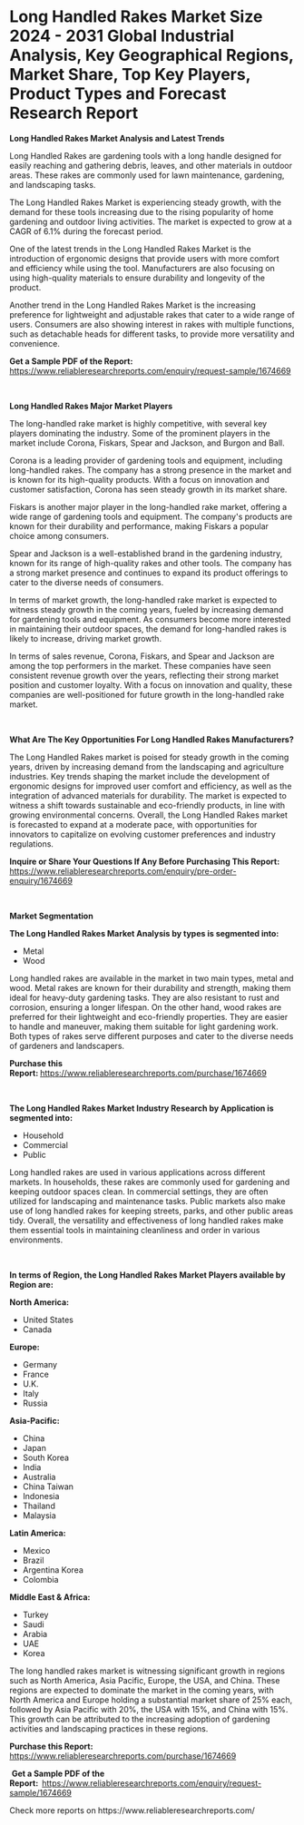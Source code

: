 <p><h1>Long Handled Rakes Market Size 2024 - 2031 Global Industrial Analysis, Key Geographical Regions, Market Share, Top Key Players, Product Types and Forecast Research Report</h1></p><p><strong>Long Handled Rakes Market Analysis and Latest Trends</strong></p>
<p><p>Long Handled Rakes are gardening tools with a long handle designed for easily reaching and gathering debris, leaves, and other materials in outdoor areas. These rakes are commonly used for lawn maintenance, gardening, and landscaping tasks.</p><p>The Long Handled Rakes Market is experiencing steady growth, with the demand for these tools increasing due to the rising popularity of home gardening and outdoor living activities. The market is expected to grow at a CAGR of 6.1% during the forecast period.</p><p>One of the latest trends in the Long Handled Rakes Market is the introduction of ergonomic designs that provide users with more comfort and efficiency while using the tool. Manufacturers are also focusing on using high-quality materials to ensure durability and longevity of the product.</p><p>Another trend in the Long Handled Rakes Market is the increasing preference for lightweight and adjustable rakes that cater to a wide range of users. Consumers are also showing interest in rakes with multiple functions, such as detachable heads for different tasks, to provide more versatility and convenience.</p></p>
<p><strong>Get a Sample PDF of the Report:&nbsp;</strong> <a href="https://www.reliableresearchreports.com/enquiry/request-sample/1674669">https://www.reliableresearchreports.com/enquiry/request-sample/1674669</a></p>
<p>&nbsp;</p>
<p><strong>Long Handled Rakes Major Market Players</strong></p>
<p><p>The long-handled rake market is highly competitive, with several key players dominating the industry. Some of the prominent players in the market include Corona, Fiskars, Spear and Jackson, and Burgon and Ball.</p><p>Corona is a leading provider of gardening tools and equipment, including long-handled rakes. The company has a strong presence in the market and is known for its high-quality products. With a focus on innovation and customer satisfaction, Corona has seen steady growth in its market share. </p><p>Fiskars is another major player in the long-handled rake market, offering a wide range of gardening tools and equipment. The company's products are known for their durability and performance, making Fiskars a popular choice among consumers. </p><p>Spear and Jackson is a well-established brand in the gardening industry, known for its range of high-quality rakes and other tools. The company has a strong market presence and continues to expand its product offerings to cater to the diverse needs of consumers. </p><p>In terms of market growth, the long-handled rake market is expected to witness steady growth in the coming years, fueled by increasing demand for gardening tools and equipment. As consumers become more interested in maintaining their outdoor spaces, the demand for long-handled rakes is likely to increase, driving market growth.</p><p>In terms of sales revenue, Corona, Fiskars, and Spear and Jackson are among the top performers in the market. These companies have seen consistent revenue growth over the years, reflecting their strong market position and customer loyalty. With a focus on innovation and quality, these companies are well-positioned for future growth in the long-handled rake market.</p></p>
<p>&nbsp;</p>
<p><strong>What Are The Key Opportunities For Long Handled Rakes Manufacturers?</strong></p>
<p><p>The Long Handled Rakes market is poised for steady growth in the coming years, driven by increasing demand from the landscaping and agriculture industries. Key trends shaping the market include the development of ergonomic designs for improved user comfort and efficiency, as well as the integration of advanced materials for durability. The market is expected to witness a shift towards sustainable and eco-friendly products, in line with growing environmental concerns. Overall, the Long Handled Rakes market is forecasted to expand at a moderate pace, with opportunities for innovators to capitalize on evolving customer preferences and industry regulations.</p></p>
<p><strong>Inquire or Share Your Questions If Any Before Purchasing This Report:</strong> <a href="https://www.reliableresearchreports.com/enquiry/pre-order-enquiry/1674669">https://www.reliableresearchreports.com/enquiry/pre-order-enquiry/1674669</a></p>
<p>&nbsp;</p>
<p><strong>Market Segmentation</strong></p>
<p><strong>The Long Handled Rakes Market Analysis by types is segmented into:</strong></p>
<p><ul><li>Metal</li><li>Wood</li></ul></p>
<p><p>Long handled rakes are available in the market in two main types, metal and wood. Metal rakes are known for their durability and strength, making them ideal for heavy-duty gardening tasks. They are also resistant to rust and corrosion, ensuring a longer lifespan. On the other hand, wood rakes are preferred for their lightweight and eco-friendly properties. They are easier to handle and maneuver, making them suitable for light gardening work. Both types of rakes serve different purposes and cater to the diverse needs of gardeners and landscapers.</p></p>
<p><strong>Purchase this Report:&nbsp;</strong><a href="https://www.reliableresearchreports.com/purchase/1674669">https://www.reliableresearchreports.com/purchase/1674669</a></p>
<p>&nbsp;</p>
<p><strong>The Long Handled Rakes Market Industry Research by Application is segmented into:</strong></p>
<p><ul><li>Household</li><li>Commercial</li><li>Public</li></ul></p>
<p><p>Long handled rakes are used in various applications across different markets. In households, these rakes are commonly used for gardening and keeping outdoor spaces clean. In commercial settings, they are often utilized for landscaping and maintenance tasks. Public markets also make use of long handled rakes for keeping streets, parks, and other public areas tidy. Overall, the versatility and effectiveness of long handled rakes make them essential tools in maintaining cleanliness and order in various environments.</p></p>
<p>&nbsp;</p>
<p><strong>In terms of Region, the Long Handled Rakes Market Players available by Region are:</strong></p>
<p>
    <p> <strong> North America: </strong>
        <ul>
            <li>United States</li>
            <li>Canada</li>
        </ul>
        </p> 
    <p> <strong> Europe: </strong>
        <ul>
            <li>Germany</li>
            <li>France</li>
            <li>U.K.</li>
            <li>Italy</li>
            <li>Russia</li>
        </ul>
        </p> 
    <p> <strong> Asia-Pacific: </strong>
        <ul>
            <li>China</li>
            <li>Japan</li>
            <li>South Korea</li>
            <li>India</li>
            <li>Australia</li>
            <li>China Taiwan</li>
            <li>Indonesia</li>
            <li>Thailand</li>
            <li>Malaysia</li>
        </ul>
        </p> 
    <p> <strong> Latin America: </strong>
        <ul>
            <li>Mexico</li>
            <li>Brazil</li>
            <li>Argentina Korea</li>
            <li>Colombia</li>
        </ul>
        </p> 
    <p> <strong> Middle East & Africa: </strong>
        <ul>
            <li>Turkey</li>
            <li>Saudi</li>
            <li>Arabia</li>
            <li>UAE</li>
            <li>Korea</li>
        </ul>
    </p>
    </p>
<p><p>The long handled rakes market is witnessing significant growth in regions such as North America, Asia Pacific, Europe, the USA, and China. These regions are expected to dominate the market in the coming years, with North America and Europe holding a substantial market share of 25% each, followed by Asia Pacific with 20%, the USA with 15%, and China with 15%. This growth can be attributed to the increasing adoption of gardening activities and landscaping practices in these regions.</p></p>
<p><strong>Purchase this Report: </strong><a href="https://www.reliableresearchreports.com/purchase/1674669">https://www.reliableresearchreports.com/purchase/1674669</a></p>
<p>&nbsp;<strong>Get a Sample PDF of the Report:&nbsp;&nbsp;</strong><a href="https://www.reliableresearchreports.com/enquiry/request-sample/1674669">https://www.reliableresearchreports.com/enquiry/request-sample/1674669</a></p>
<p><strong></strong></p>
<p>Check more reports on https://www.reliableresearchreports.com/</p>